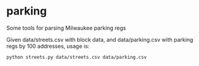parking
=======

Some tools for parsing Milwaukee parking regs

Given data/streets.csv with block data, and data/parking.csv with parking regs by 100 addresses, usage is:

```
python streets.py data/streets.csv data/parking.csv
```
